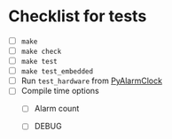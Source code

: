 # Checklist for tests
- [ ] `make`
- [ ] `make check`
- [ ] `make test`
- [ ] `make test_embedded`
- [ ] Run `test_hardware` from [PyAlarmClock][PyAlarmClock]
- [ ] Compile time options
    - [ ] Alarm count
    - [ ] DEBUG


[PyAlarmClock]: https://github.com/ondras12345/PyAlarmClock

